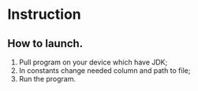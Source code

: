 # Instruction


## How to launch.

1. Pull program on your device which have JDK;
2. In constants change needed column and path to file;
3. Run the program.

